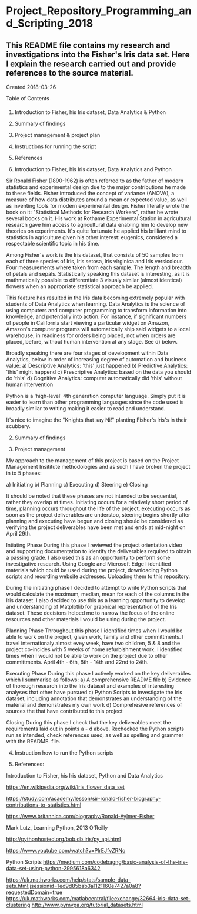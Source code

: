 # Project_Repository_Programming_and_Scripting_2018
## This README file contains my research and investigations into the Fisher's Iris data set. Here I explain the research carried out and provide references to the source material. 


Created 2018-03-26


Table of Contents
####
1. Introduction to Fisher, his Iris dataset, Data Analytics & Python
2. Summary of findings
3. Project management & project plan
4. Instructions for running the script
5. References


1. Introduction to Fisher, his Iris dataset, Data Analytics and Python 

Sir Ronald Fisher (1890-1962) is often referred to as the father of modern statistics and experimental design due to the major contributions he made to these fields. Fisher introduced the concept of variance (ANOVA), a measure of how data distributes around a mean or expected value, as well as inventing tools for modern experimental design. Fisher literally wrote the book on it: "Statistical Methods for Research Workers", rather he wrote several books on it. His work at Rothame Experimental Station in agricultural research gave him access to agricultural data enabling him to develop new theories on experiments. It's quite fortunate he applied his brilliant mind to statistics in agriculture given his other interest: eugenics, considered a respectable scientific topic in his time. 

Among Fisher's work is the Iris dataset, that consists of 50 samples from each of three species of Iris, Iris setosa, Iris virginica and Iris versicolour. Four measurements where taken from each sample. The length and breadth of petals and sepals. Statistically speaking this dataset is interesting, as it is mathmatically possible to differentiate 3 visualy similar 
(almost identical) flowers when an appropriate statistical approach be applied.

This feature has resulted in the Iris data becoming extremely popular with students of Data Analytics when learning. Data Analytics is the science of using computers and computer programming to transform information into knowledge, and potentially into action. For instance, if significant numbers of people in California start viewing a particular widget on Amazon, Amazon's computer programs will automatically ship said widgets to a local warehouse, in readiness for orders being placed, not when orders are placed, before, without human intervention at any stage. See d) below. 


Broadly speaking there are four stages of development within Data Analytics, below in order of increasing degree of automation and business value:
 a) Descriptive Analytics: 'this' just happened
 b) Predictive Analytics: 'this' might happend
 c) Prescriptive Analytics: based on the data you should do 'this'
 d) Cognitive Analytics: computer automatically did 'this' without human intervention

Python is a 'high-level' 4th generation computer language. Simply put it is easier to learn than other programming languages since the code used is broadly similar to writing making it easier to read and understand. 

It's nice to imagine the "Knights that say Ni!" planting Fisher's Iris's in their scubbery. 

2. Summary of findings

3. Project management

My approach to the management of this project is based on the Project Management Insititute methodologies and as such I have broken the project in to 5 phases:


a) Initiating
b) Planning
c) Executing
d) Steering
e) Closing

It should be noted that these phases are not intended to be sequential, rather they overlap at times. Initiating occurs for a relatively short period of time, planning occurs throughout the life of the project, executing occurs as soon as the project deliverables are understoo, steering begins shortly after planning and executing have begun and closing should be considered as verifying the project deliverables have been met and ends at mid-night on April 29th. 

Intiating Phase
During this phase I reviewed the project orientation video and supporting documentation to identify the deliverables required to obtain a passing grade. I also used this as an opportunity to perform some investigative research. Using Google and Microsoft Edge I identified materials which could be used during the project, downloading Python scripts and recording website addresses. Uploading them to this repository. 

During the initiating phase I decided to attempt to write Python scripts that would calculate the maximum, median, mean for each of the columns in the Iris dataset. I also decided to use this as a learning opportunity to develop and understanding of Matplotlib for graphical representation of the Iris dataset. These decisions helped me to narrow the focus of the online resources and other materials I would be using during the project. 

Planning Phase
Throughout this phase I identified times when I would be able to work on the project, given work, family and other committments. I travel internationaly almost evey week, have two children, 5 & 8 and the project co-incides with 5 weeks of home refurbishment work. I identified times when I would not be able to work on the project due to other committments. April 4th - 6th, 8th - 14th and 22nd to 24th.

Executing Phase
During this phase I actively worked on the key deliverables which I summarise as follows:
a) A comprehensive README file
b) Evidence of thorough research into the Iris dataset and examples of interesting analyses that other have pursued
c) Python Scripts to investigate the Iris dataset, including annotation that demonstrates an understanding of the material and demonstrates my own work
d) Comprehesive references of sources the that have contributed to this project

Closing
During this phase I check that the key deliverables meet the requirements laid out in points a - d above. Rechecked the Python scripts run as intended, check references used, as well as spelling and grammer with the README. file. 


4. Instruction how to run the Python scripts

5. References:

Introduction to Fisher, his Iris dataset, Python and Data Analytics

https://en.wikipedia.org/wiki/Iris_flower_data_set

https://study.com/academy/lesson/sir-ronald-fisher-biography-contributions-to-statistics.html

https://www.britannica.com/biography/Ronald-Aylmer-Fisher

Mark Lutz, Learning Python, 2013 O'Reilly

http://pythonhosted.org/bob.db.iris/py_api.html

https://www.youtube.com/watch?v=PlrEJfvZRNo

Python Scripts
https://medium.com/codebagng/basic-analysis-of-the-iris-data-set-using-python-2995618a6342



https://uk.mathworks.com/help/stats/sample-data-sets.html;jsessionid=1ed9d85bab3a1121160e7427a0a8?requestedDomain=true
https://uk.mathworks.com/matlabcentral/fileexchange/32664-iris-data-set-clustering
http://www.pymvpa.org/tutorial_datasets.html

